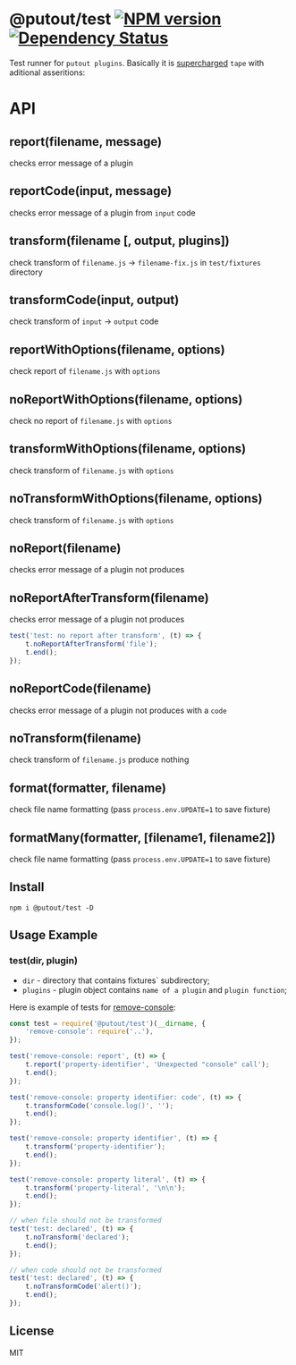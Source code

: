 # @putout/test [![NPM version][NPMIMGURL]][NPMURL] [![Dependency Status][DependencyStatusIMGURL]][DependencyStatusURL]

[NPMIMGURL]:                https://img.shields.io/npm/v/@putout/test.svg?style=flat&longCache=true
[NPMURL]:                   https://npmjs.org/package/@putout/test"npm"

[DependencyStatusURL]:      https://david-dm.org/coderaiser/putout?path=packages/test-runner
[DependencyStatusIMGURL]:   https://david-dm.org/coderaiser/putout.svg?path=packages/test-runner

Test runner for `putout plugins`. Basically it is [supercharged](https://github.com/coderaiser/supertape) `tape` with aditional asseritions:

# API

## report(filename, message)
checks error message of a plugin

## reportCode(input, message)
checks error message of a plugin from `input` code

## transform(filename [, output, plugins])
check transform of `filename.js` -> `filename-fix.js` in `test/fixtures` directory

## transformCode(input, output)
check transform of `input` -> `output` code

## reportWithOptions(filename, options)
check report of `filename.js` with `options`

## noReportWithOptions(filename, options)
check no report of `filename.js` with `options`

## transformWithOptions(filename, options)
check transform of `filename.js` with `options`

## noTransformWithOptions(filename, options)
check transform of `filename.js` with `options`

## noReport(filename)
checks error message of a plugin not produces

## noReportAfterTransform(filename)
checks error message of a plugin not produces

```js
test('test: no report after transform', (t) => {
    t.noReportAfterTransform('file');
    t.end();
});
```

## noReportCode(filename)
checks error message of a plugin not produces with a `code`

## noTransform(filename)
check transform of `filename.js` produce nothing


## format(formatter, filename)
check file name formatting (pass `process.env.UPDATE=1` to save fixture)

## formatMany(formatter, [filename1, filename2])
check file name formatting (pass `process.env.UPDATE=1` to save fixture)

## Install

```
npm i @putout/test -D
```

## Usage Example

### test(dir, plugin)
- `dir` - directory that contains fixtures` subdirectory;
- `plugins` - plugin object contains `name of a plugin` and `plugin function`;

Here is example of tests for [remove-console](https://github.com/coderaiser/putout/tree/master/packages/plugin-remove-console):

```js
const test = require('@putout/test')(__dirname, {
    'remove-console': require('..'),
});

test('remove-console: report', (t) => {
    t.report('property-identifier', 'Unexpected "console" call');
    t.end();
});

test('remove-console: property identifier: code', (t) => {
    t.transformCode('console.log()', '');
    t.end();
});

test('remove-console: property identifier', (t) => {
    t.transform('property-identifier');
    t.end();
});

test('remove-console: property literal', (t) => {
    t.transform('property-literal', '\n\n');
    t.end();
});

// when file should not be transformed
test('test: declared', (t) => {
    t.noTransform('declared');
    t.end();
});

// when code should not be transformed
test('test: declared', (t) => {
    t.noTransformCode('alert()');
    t.end();
});
```

## License

MIT

